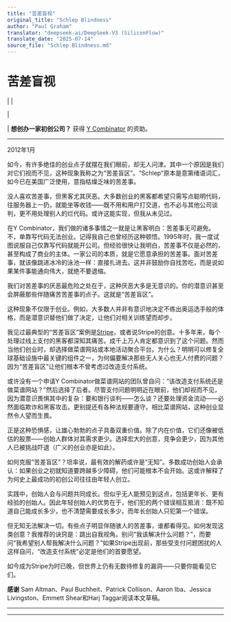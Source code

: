 ```yaml
---
title: "苦差盲视"
original_title: "Schlep Blindness"
author: "Paul Graham"
translator: "deepseek-ai/DeepSeek-V3 (SiliconFlow)"
translate_date: "2025-07-14"
source_file: "Schlep Blindness.md"
---
```


# 苦差盲视

| | [](index.html)  
  
|   
  
|  **想创办一家初创公司？** 获得 [Y Combinator](http://ycombinator.com/apply.html) 的资助。    
  
---  
  
2012年1月  
  
如今，有许多绝佳的创业点子就摆在我们眼前，却无人问津。其中一个原因是我们对它们视而不见，这种现象我称之为“苦差盲区”。“Schlep”原本是意第绪语词汇，如今已在美国广泛使用，意指枯燥乏味的苦差事。  
  
没人喜欢苦差事，但黑客尤其厌恶。大多数创业的黑客都希望只需写点聪明代码，往服务器上一扔，就能坐等收钱——既不用和用户打交道，也不必与其他公司谈判，更不用处理别人的烂代码。或许这能实现，但我从未见过。  
  
在Y Combinator，我们做的诸多事情之一就是让黑客明白：苦差事无可避免。不，单靠写代码无法创业。记得我自己也曾经历这种顿悟。1995年时，我一度试图说服自己仅靠写代码就能开公司。但经验很快让我明白，苦差事不仅是必然的，甚至构成了商业的主体。一家公司的本质，就是它愿意承担的苦差事。面对苦差事，就该像跳进冰冷的泳池一样：直接扎进去。这并非鼓励你自找苦吃，而是说如果某件事能通向伟大，就绝不要退缩。  
  
我们对苦差事的厌恶最危险之处在于，这种厌恶大多是无意识的。你的潜意识甚至会屏蔽那些伴随痛苦苦差事的点子。这就是“苦差盲区”。  
  
这种现象不仅限于创业。例如，大多数人并非有意识地决定不练出奥运选手般的体格，而是潜意识替他们做了决定，让他们对相关训练望而却步。  
  
我见过最典型的“苦差盲区”案例是[Stripe](http://stripe.com)，或者说Stripe的创意。十多年来，每个处理过线上支付的黑客都深知其痛苦。成千上万人肯定都意识到了这个问题。然而当他们创业时，却选择做菜谱网站或本地活动聚合平台。为什么？明明可以修复全球基础设施中最关键的组件之一，为何偏要解决那些无人关心也无人付费的问题？因为“苦差盲区”让他们根本不曾考虑过改造支付系统。  
  
或许没有一个申请Y Combinator做菜谱网站的团队曾自问：“该改造支付系统还是做菜谱网站？”然后选择了后者。尽管支付问题明明近在眼前，他们却视而不见，因为潜意识畏惧其中的复杂：要和银行谈判——怎么谈？还要处理资金流动——必然面临欺诈和黑客攻击。更别提还有各种法规要遵守。相比菜谱网站，这种创业显然令人望而生畏。  
  
正是这种恐惧感，让雄心勃勃的点子具备双重价值。除了内在价值，它们还像被低估的股票——创始人群体对其需求更少。选择宏大的创意，竞争会更少，因为其他人已被挑战吓退（广义的创业亦是如此）。  
  
如何克服“苦差盲区”？坦率说，最有效的解药或许是“无知”。多数成功创始人会承认：如果创业之初就知道要跨越多少障碍，他们可能根本不会开始。这或许解释了为何史上最成功的初创公司往往由年轻人创立。  
  
实践中，创始人会与问题共同成长。但似乎无人能预见到这点，包括更年长、更有经验的创始人。因此年轻创始人的优势在于，他们犯的两个错误相互抵消：既不知道自己能成长多少，也不清楚需要成长多少。而年长创始人只犯第一个错误。  
  
但无知无法解决一切。有些点子明显伴随骇人的苦差事，谁都看得见。如何发现这类创意？我推荐的诀窍是：跳出自我视角。别问“我该解决什么问题？”，而要问“我希望别人帮我解决什么问题？”如果Stripe出现前，那些受支付问题困扰的人这样自问，“改造支付系统”必定是他们的首要愿望。  
  
如今成为Stripe为时已晚，但世界上仍有无数待修复的漏洞——只要你能看见它们。  
  
  
  
  
**感谢** Sam Altman、Paul Buchheit、Patrick Collison、Aaron Iba、Jessica Livingston、Emmett Shear和Harj Taggar阅读本文草稿。

***  
  
---